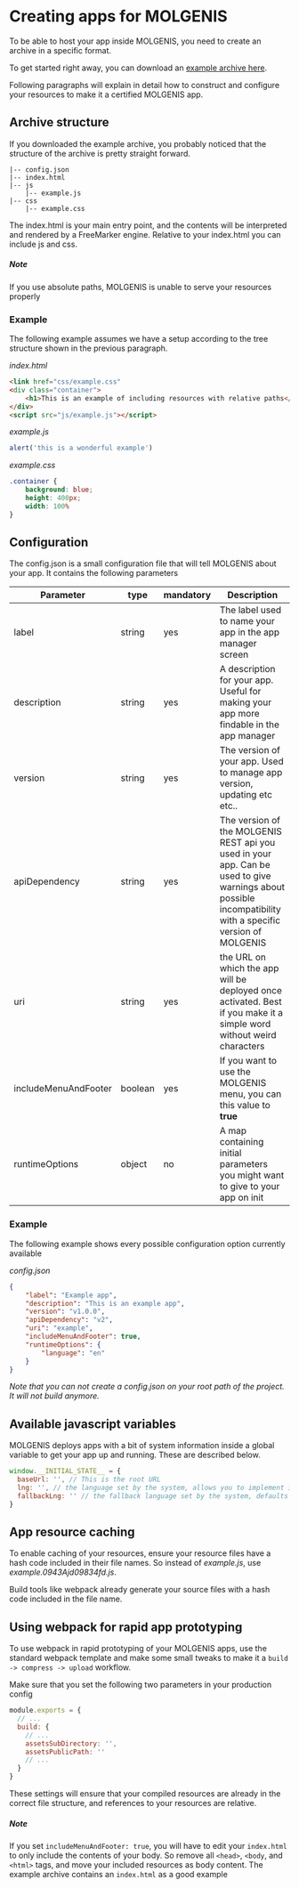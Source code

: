 # Creating apps for MOLGENIS
To be able to host your app inside MOLGENIS, you need to create an archive in a specific format.

To get started right away, you can download an [example archive here](../data/example-app.zip).

Following paragraphs will explain in detail how to construct and configure your resources to make it a certified MOLGENIS app.

## Archive structure
If you downloaded the example archive, you probably noticed that the structure of the archive is pretty straight forward.

```
|-- config.json
|-- index.html
|-- js
    |-- example.js
|-- css
    |-- example.css
```

The index.html is your main entry point, and the contents will be interpreted and rendered by a FreeMarker engine. 
Relative to your index.html you can include js and css. 

##### Note
If you use absolute paths, MOLGENIS is unable to serve your resources properly

### Example
The following example assumes we have a setup according to the tree structure shown in the previous paragraph.

_index.html_
```html
<link href="css/example.css"
<div class="container">
    <h1>This is an example of including resources with relative paths</h1>
</div>
<script src="js/example.js"></script>
```

_example.js_
```js
alert('this is a wonderful example')
```

_example.css_
```css
.container {
    background: blue;
    height: 400px;
    width: 100%
}
```

## Configuration
The config.json is a small configuration file that will tell MOLGENIS about your app. 
It contains the following parameters

| Parameter | type | mandatory | Description |
| ----------|-------------|-------------|-------------|
| label     |string| yes| The label used to name your app in the app manager screen |
| description |string| yes | A description for your app. Useful for making your app more findable in the app manager |
| version | string |yes |The version of your app. Used to manage app version, updating etc etc.. |
| apiDependency | string |yes | The version of the MOLGENIS REST api you used in your app. Can be used to give warnings about possible incompatibility with a specific version of MOLGENIS |
| uri | string |yes | the URL on which the app will be deployed once activated. Best if you make it a simple word without weird characters |
| includeMenuAndFooter | boolean |yes | If you want to use the MOLGENIS menu, you can this value to __true__ |
| runtimeOptions | object |no | A map containing initial parameters you might want to give to your app on init |

### Example
The following example shows every possible configuration option currently available

_config.json_
```json
{
	"label": "Example app",
	"description": "This is an example app",
	"version": "v1.0.0",
	"apiDependency": "v2",
	"uri": "example",
	"includeMenuAndFooter": true,
	"runtimeOptions": {
		"language": "en"
	}
}
```

_Note that you can not create a config.json on your root path of the project. It will not build anymore._



## Available javascript variables
MOLGENIS deploys apps with a bit of system information inside a global variable to get your app up and running. These are described below.

```js
window.__INITIAL_STATE__ = {
  baseUrl: '', // This is the root URL
  lng: '', // the language set by the system, allows you to implement i18n
  fallbackLng: '' // the fallback language set by the system, defaults to english (en)
}
```

## App resource caching
To enable caching of your resources, ensure your resource files have a hash code included in their file names.
So instead of _example.js_, use _example.0943Ajd09834fd.js_.

Build tools like webpack already generate your source files with a hash code included in the file name.

## Using webpack for rapid app prototyping
To use webpack in rapid prototyping of your MOLGENIS apps, use the standard webpack template 
and make some small tweaks to make it a `build -> compress -> upload` workflow.

Make sure that you set the following two parameters in your production config
```js
module.exports = {
  // ...
  build: {
    // ...
    assetsSubDirectory: '',
    assetsPublicPath: ''
    // ...
  }
}
```
These settings will ensure that your compiled resources are already in the correct file structure, and references to your resources are relative.

##### Note
If you set `includeMenuAndFooter: true`, you will have to edit your `index.html` to only include 
the contents of your body. So remove all `<head>`, `<body`, and `<html>` tags, and move your included resources as body content. The example archive contains an `index.html` as a good example
